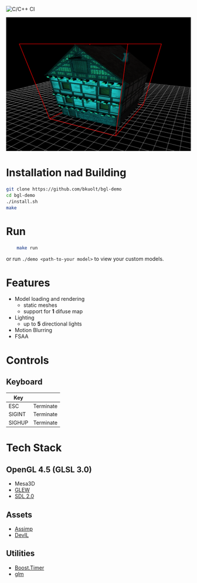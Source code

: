 ![C/C++ CI](https://github.com/bkuolt/bgl-demo/workflows/C/C++%20CI/badge.svg?branch=master)

![alt text](assets/screenshot.png "BGL Engine Tech Demo")

# Installation nad Building
```bash
git clone https://github.com/bkuolt/bgl-demo
cd bgl-demo
./install.sh
make
```
# Run
```bash
    make run
```
or run `./demo <path-to-your model>` to view your custom models.

# Features
- Model loading and rendering
  - static meshes
  - support for **1** difuse map
-  Lighting
   - up to **5** directional lights
- Motion Blurring
- FSAA

# Controls

## Keyboard
| Key |  |
|-----|---|
| ESC | Terminate |
| SIGINT | Terminate |
| SIGHUP | Terminate |

# Tech Stack
## OpenGL 4.5 (GLSL 3.0)
 - Mesa3D
 - [GLEW](http://glew.sourceforge.net/)
 - [SDL 2.0](https://www.libsdl.org/download-2.0.php)

## Assets
 - [Assimp](http://www.assimp.org/)
 - [DevIL](http://openil.sourceforge.net/)

 ## Utilities
   - [Boost.Timer](https://www.boost.org/doc/libs/1_72_0/libs/timer/doc/index.html)
   - [glm](https://glm.g-truc.net/0.9.9/index.html)